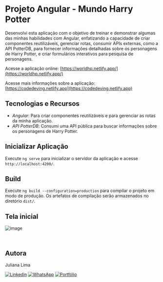 # Projeto Angular - Mundo Harry Potter

Desenvolvi esta aplicação com o objetivo de treinar e demonstrar algumas das minhas habilidades com Angular, enfatizando a capacidade de criar componentes reutilizáveis, gerenciar rotas, consumir APIs externas, como a API PotterDB, para fornecer informações detalhadas sobre os personagens de Harry Potter, e criar formulários interativos para  pesquisa de personagens.

Acesse a aplicação online: [https://worldhp.netlify.app/](https://worldhp.netlify.app/)

Acesse mais informações sobre a aplicação: [https://codedeving.netlify.app](https://codedeving.netlify.app)

## Tecnologias e Recursos

- *Angular*: Para criar componentes reutilizáveis e para gerenciar as rotas da minha aplicação.
- *API PotterDB*: Consumi uma API pública para buscar informações sobre os personagens de Harry Potter.

## Inicializar Aplicação
Execute `ng serve` para inicializar o servidor da aplicação e acesse `http://localhost:4200/`.

## Build
Execute `ng build --configuration=production` para compilar o projeto em modo de produção. Os artefatos de compilação serão armazenados no diretório `dist/`.

## Tela inicial
![image](https://github.com/JuhLima85/AngularWorldHarryPotter/assets/89745459/adfd858d-b43e-4988-92e1-6cd40daab508)

<br/>

#### 
## Autora
Juliana Lima

[![Linkedin](https://img.shields.io/badge/-LinkedIn-%230077B5?style=for-the-badge&logo=linkedin&logoColor=white)](https://www.linkedin.com/feed/?trk=guest_homepage-basic_nav-header-signin)
[![WhatsApp](https://img.shields.io/badge/WhatsApp-25D366?style=for-the-badge&logo=whatsapp&logoColor=white)](https://contate.me/Juliana-Lima)
[![Portfólio](https://img.shields.io/badge/Portf%C3%B3lio-%E2%9C%88%EF%B8%8F-lightgrey?style=for-the-badge)](https://codedeving.netlify.app/)
